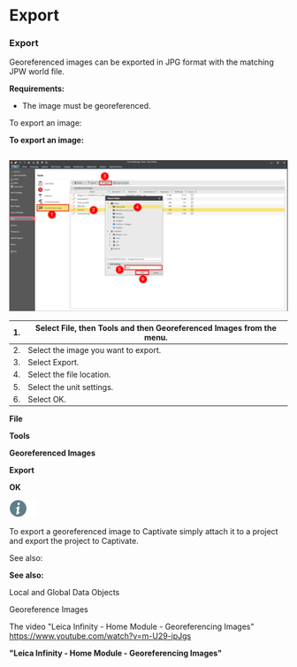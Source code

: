 # Export

### Export

Georeferenced images can be exported in JPG format with the matching JPW world file.

**Requirements:**

- The image must be georeferenced.

To export an image:

**To export an image:**

|  |  |
| --- | --- |

![Image](graphics/00806646.jpg)

| 1. | Select File, then Tools and then Georeferenced Images from the menu. |
| --- | --- |
| 2. | Select the image you want to export. |
| 3. | Select Export. |
| 4. | Select the file location. |
| 5. | Select the unit settings. |
| 6. | Select OK. |

**File**

**Tools**

**Georeferenced Images**

**Export**

**OK**

![Image](./data/icons/note.gif)

To export a georeferenced image to Captivate simply attach it to a project and export the project to Captivate.

See also:

**See also:**

Local and Global Data Objects

Georeference Images

The video "Leica Infinity - Home Module - Georeferencing Images" https://www.youtube.com/watch?v=m-U29-ipJgs

**"Leica Infinity - Home Module - Georeferencing Images"**


